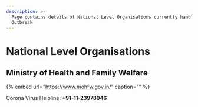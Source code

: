 ```yaml
---
description: >-
  Page contains details of National Level Organisations currently handling COVID
  Outbreak
---
```


# National Level Organisations

## Ministry of Health and Family Welfare

{% embed url="https://www.mohfw.gov.in/" caption="" %}

Corona Virus Helpline: **+91-11-23978046**

